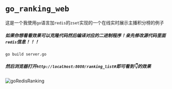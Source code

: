 # `go_ranking_web`
这是一个我使用`go`语言加`redis`的`zset`实现的一个在线实时展示主播积分榜的例子

##### 如果你想看看效果可以克隆代码然后编译对应的二进制程序！亲先修改源代码里面`redis`信息！！！
`go build server.go`
##### 然后浏览器打开`http://localhost:8080/ranking_list#`即可看到👇的效果
![goRedisRanking](https://tva1.sinaimg.cn/large/007S8ZIlgy1gewxsk7lcbj314l0u07wi.jpg)

